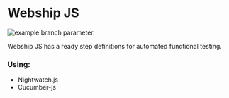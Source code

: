 # Webship JS

![example branch parameter.](https://github.com/webship/webship-js/actions/workflows/github-actions.yml/badge.svg?branch=1.0.x)


Webship JS has a ready step definitions for automated functional testing.

### Using:
* Nightwatch.js
* Cucumber-js